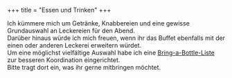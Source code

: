 +++
title = "Essen und Trinken"
+++

Ich kümmere mich um Getränke, Knabbereien und eine gewisse Grundauswahl an Leckereien für den Abend. <br>
Darüber hinaus würde ich mich freuen, wenn ihr das Buffet ebenfalls mit der einen oder anderen Leckerei erweitern würdet. <br>
Um eine möglichst vielfältige Auswahl habe ich eine [Bring-a-Bottle-Liste](https://bringabottle.de/list/de2cdf52-cb67-48f7-ad2b-b9b1cb62bf97) zur besseren Koordination eingerichtet. <br> 
Bitte tragt dort ein, was ihr gerne mitbringen möchtet.